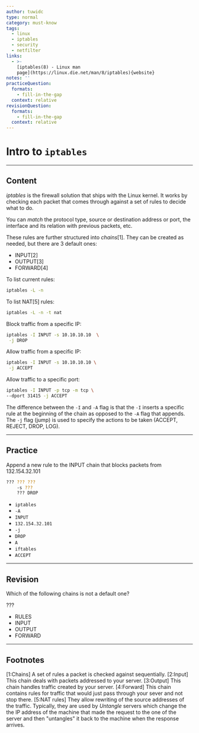 ```yaml
---
author: tuwidc
type: normal
category: must-know
tags:
  - linux
  - iptables
  - security
  - netfilter
links:
  - >-
    [iptables(8) - Linux man
    page](https://linux.die.net/man/8/iptables){website}
notes: ''
practiceQuestion:
  formats:
    - fill-in-the-gap
  context: relative
revisionQuestion:
  formats:
    - fill-in-the-gap
  context: relative
---
```


# Intro to `iptables`


---

## Content

*iptables* is the firewall solution that ships with the Linux kernel. It works by checking each packet that comes through against a set of rules to decide what to do.

You can *match* the protocol type, source or destination address or port, the interface and its relation with previous packets, etc.

These rules are further structured into *chains*[1]. They can be created as needed, but there are 3 default ones:

- INPUT[2]
- OUTPUT[3]
- FORWARD[4]

To list current rules:

```bash
iptables -L -n
```

To list NAT[5] rules:

```bash
iptables -L -n -t nat
```

Block traffic from a specific IP:

```bash
iptables -I INPUT -s 10.10.10.10  \
 -j DROP
```

Allow traffic from a specific IP:

```bash
iptables -I INPUT -s 10.10.10.10 \
 -j ACCEPT
```

Allow traffic to a specific port:

```bash
iptables -I INPUT -p tcp -m tcp \
--dport 31415 -j ACCEPT

```

The difference between the `-I` and `-A` flag is that the `-I` inserts a specific rule at the beginning of the chain
as opposed to the `-A` flag that appends. The `-j` flag (jump) is used to specify the actions to be taken (ACCEPT, REJECT, DROP, LOG).


---

## Practice

Append a new rule to the INPUT chain that blocks packets from 132.154.32.101

```bash
??? ??? ???
    -s ???
    ??? DROP
```

- `iptables`
- `-A`
- `INPUT`
- `132.154.32.101`
- `-j`
- `DROP`
- `A`
- `iftables`
- `ACCEPT`


---

## Revision

Which of the following chains is not a default one?

???

- RULES
- INPUT
- OUTPUT
- FORWARD


---

## Footnotes

[1:Chains]
A set of rules a packet is checked against sequentially.
[2:Input]
This chain deals with packets addressed to your server.
[3:Output]
This chain handles traffic created by your server.
[4:Forward]
This chain contains rules for traffic that would just pass through your sever and not stop there.
[5:NAT rules]
They allow rewriting of the source addresses of the traffic. Typically, they are used by *Untangle* servers which change the the IP address of the machine that made the request to the one of the server and then "untangles" it back to the machine when the response arrives.
